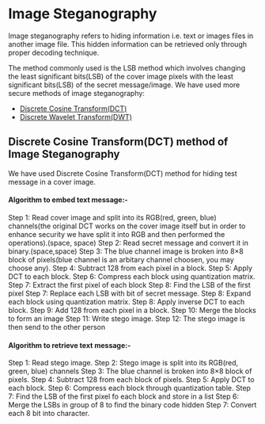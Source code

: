 # Image Steganography
Image steganography refers to hiding information i.e. text or images files in another image file. This hidden information can be retrieved only through proper decoding technique.

The method commonly used is the LSB method which involves changing the least significant bits(LSB) of the cover image pixels with the least significant bits(LSB) of the secret message/image.
We have used more secure methods of image steganography:
* [Discrete Cosine Transform(DCT)](DCT)
* [Discrete Wavelet Transform(DWT)](DWT)

## Discrete Cosine Transform(DCT) method of Image Steganography
We have used Discrete Cosine Transform(DCT) method for hiding test message in a cover image.

#### Algorithm to embed text message:-
Step 1: Read cover image and split into its RGB(red, green, blue) channels(the original DCT works on the cover image itself but in order to enhance security we have split it into RGB and then performed the operations).(space, space)
Step 2: Read secret message and convert it in binary.(space,space)
Step 3: The blue channel image is broken into 8×8 block of pixels(blue channel is an arbitary channel choosen, you may choose any).
Step 4: Subtract 128 from each pixel in a block.
Step 5: Apply DCT to each block.
Step 6: Compress each block using quantization matrix.
Step 7: Extract the first pixel of each block
Step 8: Find the LSB of the first pixel
Step 7: Replace each LSB with bit of secret message.
Step 8: Expand each block using quantization matrix.
Step 8: Apply inverse DCT to each block.
Step 9: Add 128 from each pixel in a block.
Step 10: Merge the blocks to form an image
Step 11: Write stego image.
Step 12: The stego image is then send to the other person

#### Algorithm to retrieve text message:-
Step 1: Read stego image.
Step 2: Stego image is split into its RGB(red, green, blue) channels
Step 3: The blue channel is broken into 8×8 block of pixels.
Step 4: Subtract 128 from each block of pixels.
Step 5: Apply DCT to each block.
Step 6: Compress each block through quantization table.
Step 7: Find the LSB of the first pixel fo each block and store in a list
Step 6: Merge the LSBs in group of 8 to find the binary code hidden
Step 7: Convert each 8 bit into character.

